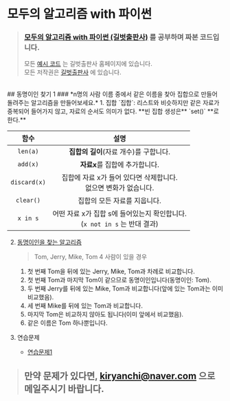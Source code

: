 # 모두의 알고리즘 with 파이썬

> ### [모두의 알고리즘 with 파이썬 (길벗출판사)](https://www.gilbut.co.kr/book/view?bookcode=BN001731&keyword=%EB%AA%A8%EB%91%90%EC%9D%98%20%EC%95%8C%EA%B3%A0%EB%A6%AC%EC%A6%98%20WITH%20%ED%8C%8C%EC%9D%B4%EC%8D%AC&collection=GB_BOOK) 를 공부하며 짜본 코드입니다.
> 모든 [예시 코드](https://www.gilbut.co.kr/book/view?bookcode=BN001731&keyword=%EB%AA%A8%EB%91%90%EC%9D%98%20%EC%95%8C%EA%B3%A0%EB%A6%AC%EC%A6%98%20WITH%20%ED%8C%8C%EC%9D%B4%EC%8D%AC&collection=GB_BOOK#bookData) 는 길벗출판사 홈페이지에 있습니다.  
> 모든 저작권은 [길벗출판사](https://www.gilbut.co.kr/) 에 있습니다.  
<br>
## 동명이인 찾기 1
### *n명의 사람 이름 중에서 같은 이름을 찾아 집합으로 만들어 돌려주는 알고리즘을 만들어보세요.*
1. 집합  
`집합`: 리스트와 비슷하지만 같은 자료가 중복되어 들어가지 않고, 자료의 순서도 의미가 없다.  
**빈 집합 생성은** `set()` **로 한다.**

 함수 | 설명 
:----:|:----:
`len(a)`|**집합의 길이**(자료 개수)를 구합니다.
`add(x)`|**자료x**를 집합에 추가합니다.
`discard(x)`|집합에 자료 x가 들어 있다면 삭제합니다.<br>없으면 변화가 없습니다.
`clear()`|집합의 모든 자료를 지웁니다.
`x in s`|어떤 자료 x가 집합 s에 들어있는지 확인합니다.<br>(`x not in s` 는 반대 결과)

2. [동명이인을 찾는 알고리즘](./p03-1-samename.py)
    > Tom, Jerry, Mike, Tom 4 사람이 있을 경우
    1. 첫 번째 Tom을 뒤에 있는 Jerry, Mike, Tom과 차례로 비교합니다.
    1. 첫 번째 Tom과 마지막 Tom이 같으므로 동명이인입니다(동명이인: Tom).
    1. 두 번째 Jerry를 뒤에 있는 Mike, Tom과 비교합니다(앞에 있는 Tom과는 이미 비교했음).
    1. 세 번째 Mike를 뒤에 있는 Tom과 비교합니다.
    1. 마지막 Tom은 비교하지 않아도 됩니다(이미 앞에서 비교했음).
    1. 같은 이름은 Tom 하나뿐입니다.

3. 연습문제
    - [연습문제1](./p03-p01-makecouple.py)

>## 만약 문제가 있다면, kiryanchi@naver.com 으로 메일주시기 바랍니다.